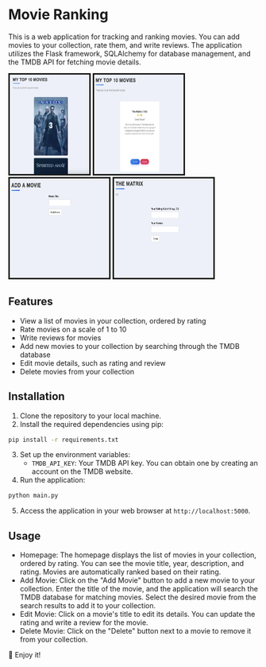 # Movie Ranking

This is a web application for tracking and ranking movies. You can add movies to your collection, rate them, and write reviews. The application utilizes the Flask framework, SQLAlchemy for database management, and the TMDB API for fetching movie details.

<img src="images/home.png" style="width: 160px; height: 200px; border: solid">
<img src="images/edit.png" style="width: 180px; height: 200px; border: solid">
<img src="images/add.png" style="width: 200px; height: 200px; border: solid">
<img src="images/update.png" style="width: 200px; height: 200px; border: solid">

## Features

- View a list of movies in your collection, ordered by rating
- Rate movies on a scale of 1 to 10
- Write reviews for movies
- Add new movies to your collection by searching through the TMDB database
- Edit movie details, such as rating and review
- Delete movies from your collection

## Installation

1. Clone the repository to your local machine.
2. Install the required dependencies using pip:

```bash
pip install -r requirements.txt
```

3. Set up the environment variables:
   - `TMDB_API_KEY`: Your TMDB API key. You can obtain one by creating an account on the TMDB website.
4. Run the application:

```bash
python main.py
```

5. Access the application in your web browser at `http://localhost:5000`.

## Usage

- Homepage: The homepage displays the list of movies in your collection, ordered by rating. You can see the movie title, year, description, and rating. Movies are automatically ranked based on their rating.
- Add Movie: Click on the "Add Movie" button to add a new movie to your collection. Enter the title of the movie, and the application will search the TMDB database for matching movies. Select the desired movie from the search results to add it to your collection.
- Edit Movie: Click on a movie's title to edit its details. You can update the rating and write a review for the movie.
- Delete Movie: Click on the "Delete" button next to a movie to remove it from your collection.

🎇 Enjoy it!
